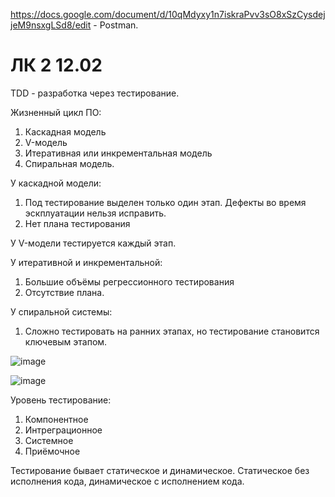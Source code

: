 https://docs.google.com/document/d/10qMdyxy1n7iskraPvv3sO8xSzCysdejjeM9nsxgLSd8/edit - Postman.

# ЛК 2 12.02

TDD - разработка через тестирование. 

Жизненный цикл ПО:
1. Каскадная модель
2. V-модель
3. Итеративная или инкрементальная модель
4. Спиральная модель.

У каскадной модели:
1. Под тестирование выделен только один этап. Дефекты во время эскплуатации нельзя исправить.
2. Нет плана тестирования

У V-модели тестируется каждый этап.

У итеративной и инкрементальной:
1. Большие объёмы регрессионного тестирования 
2. Отсутствие плана.

У спиральной системы:
1. Сложно тестировать на ранних этапах, но тестирование становится ключевым этапом.

![image](https://github.com/SERGEo10/6semestr/assets/106819250/50391609-e7ec-43b5-bb7f-76443445c355)

![image](https://github.com/SERGEo10/6semestr/assets/106819250/832fa3cf-0433-4fdc-b0df-12cc6488966c)

Уровень тестирование:
1. Компонентное
2. Интреграционное
3. Системное
4. Приёмочное

Тестирование бывает статическое и динамическое. Статическое без исполнения кода, динамическое с исполнением кода.


